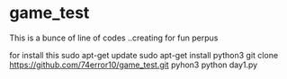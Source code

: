 # game_test
This is a bunce of line of codes ..creating for fun perpus

for install this 
sudo apt-get update
sudo apt-get install python3
git clone  https://github.com/74error10/game_test.git
pyhon3 python day1.py
